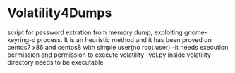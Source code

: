 # Volatility4Dumps
script for password extration from memory dump, exploiting gnome-keyring-d process.
It is an heuristic method and it has been proved on centos7 x86 and centos8 with simple user(no root user)
-it needs execution permission and permission to execute volatility
-vol.py inside volatility directory needs to be executable 
